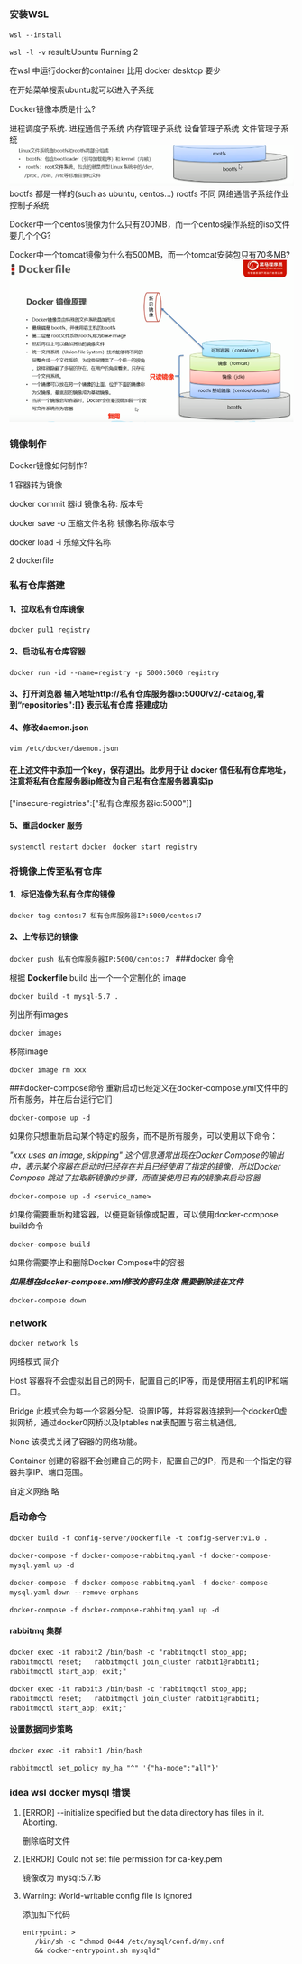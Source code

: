 ### 安装WSL
`wsl --install`

`wsl -l -v`
result:Ubuntu                 Running         2

在wsl 中运行docker的container 比用 docker desktop 要少   

在开始菜单搜索ubuntu就可以进入子系统


Docker镜像本质是什么?

进程调度子系统.
进程通信子系统
内存管理子系统
设备管理子系统
文件管理子系统
![linux文件系统](linux文件系统.png)
bootfs 都是一样的(such as ubuntu, centos...)
rootfs 不同
网络通信子系统作业控制子系统

Docker中一个centos镜像为什么只有200MB，而一个centos操作系统的iso文件要几个个G?

Docker中一个tomcat镜像为什么有500MB，而一个tomcat安装包只有70多MB?
![docker系统说明](docker系统说明.png)

### 镜像制作
Docker镜像如何制作?

1 容器转为镜像

docker commit 器id 镜像名称: 版本号

docker save -o 压缩文件名称 镜像名称:版本号

docker load -i 乐缩文件名称

2 dockerfile


### 私有仓库搭建

#### 1、拉取私有仓库镜像

`docker pul1 registry
`
#### 2、启动私有仓库容器

`docker run -id --name=registry -p 5000:5000 registry
`
#### 3、打开浏览器 输入地址http://私有仓库服务器ip:5000/v2/-catalog,看到“repositories":[]} 表示私有仓库 搭建成功

#### 4、修改daemon.json

`vim /etc/docker/daemon.json`

#### 在上述文件中添加一个key，保存退出。此步用于让 docker 信任私有仓库地址，注意将私有仓库服务器ip修改为自己私有仓库服务器真实ip

["insecure-registries":["私有仓库服务器io:5000"]]

#### 5、重启docker 服务

`systemctl restart docker
`
`docker start registry`

### 将镜像上传至私有仓库

#### 1、标记造像为私有仓库的镜像

`docker tag centos:7 私有仓库服务器IP:5000/centos:7
`
#### 2、上传标记的镜像

`docker push 私有仓库服务器IP:5000/centos:7
`
###docker 命令

根据 **Dockerfile** build 出一个一个定制化的 image

`docker build -t mysql-5.7 .`

列出所有images

`docker images`

移除image

`docker image rm xxx`

###docker-compose命令
重新启动已经定义在docker-compose.yml文件中的所有服务，并在后台运行它们

`docker-compose up -d`

如果你只想重新启动某个特定的服务，而不是所有服务，可以使用以下命令：

_"xxx uses an image, skipping" 这个信息通常出现在Docker Compose的输出中，表示某个容器在启动时已经存在并且已经使用了指定的镜像，所以Docker Compose 跳过了拉取新镜像的步骤，而直接使用已有的镜像来启动容器_

`docker-compose up -d <service_name>`

如果你需要重新构建容器，以便更新镜像或配置，可以使用docker-compose build命令

`docker-compose build`

如果你需要停止和删除Docker Compose中的容器

_**如果想在docker-compose.xml修改的密码生效 需要删除挂在文件**_

`docker-compose down`

### network

`docker network ls`

网络模式	简介

Host	容器将不会虚拟出自己的网卡，配置自己的IP等，而是使用宿主机的IP和端口。

Bridge	此模式会为每一个容器分配、设置IP等，并将容器连接到一个docker0虚拟网桥，通过docker0网桥以及Iptables nat表配置与宿主机通信。

None	该模式关闭了容器的网络功能。

Container	创建的容器不会创建自己的网卡，配置自己的IP，而是和一个指定的容器共享IP、端口范围。

自定义网络	略

### 启动命令

`docker build -f config-server/Dockerfile -t config-server:v1.0 .`

`docker-compose -f docker-compose-rabbitmq.yaml -f docker-compose-mysql.yaml up -d`

`docker-compose -f docker-compose-rabbitmq.yaml -f docker-compose-mysql.yaml down --remove-orphans`

`docker-compose -f docker-compose-rabbitmq.yaml up -d`

#### rabbitmq 集群
`docker exec -it rabbit2 /bin/bash -c "rabbitmqctl stop_app;
rabbitmqctl reset;  
rabbitmqctl join_cluster rabbit1@rabbit1; 
rabbitmqctl start_app;
exit;"`

`docker exec -it rabbit3 /bin/bash -c "rabbitmqctl stop_app;
rabbitmqctl reset;  
rabbitmqctl join_cluster rabbit1@rabbit1;
rabbitmqctl start_app;
exit;"`

#### 设置数据同步策略
`docker exec -it rabbit1 /bin/bash` 

`rabbitmqctl set_policy my_ha "^" '{"ha-mode":"all"}' `

### idea wsl docker mysql 错误
1. [ERROR] --initialize specified but the data directory has files in it. Aborting.
   
   删除临时文件
2. [ERROR] Could not set file permission for ca-key.pem

   镜像改为 mysql:5.7.16
3. Warning: World-writable config file is ignored

   添加如下代码
   ````
   entrypoint: >
      /bin/sh -c "chmod 0444 /etc/mysql/conf.d/my.cnf
      && docker-entrypoint.sh mysqld"
   ````


